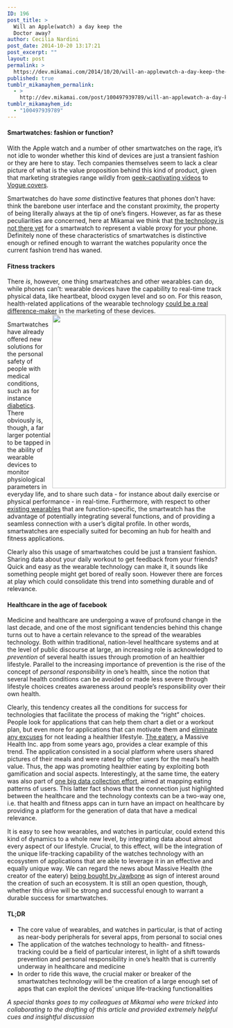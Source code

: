 ```yaml
---
ID: 196
post_title: >
  Will an Apple(watch) a day keep the
  Doctor away?
author: Cecilia Nardini
post_date: 2014-10-20 13:17:21
post_excerpt: ""
layout: post
permalink: >
  https://dev.mikamai.com/2014/10/20/will-an-applewatch-a-day-keep-the-doctor-away/
published: true
tumblr_mikamayhem_permalink:
  - >
    http://dev.mikamai.com/post/100497939789/will-an-applewatch-a-day-keep-the-doctor-away
tumblr_mikamayhem_id:
  - "100497939789"
---
```

<h4>Smartwatches: fashion or function?</h4>
With the Apple watch and a number of other smartwatches on the rage, it’s not idle to wonder whether this kind of devices are just a transient fashion or they are here to stay. Tech companies themselves seem to lack a clear picture of what is the value proposition behind this kind of product, given that marketing strategies range wildly from <a href="http://www.ispot.tv/ad/729M/samsung-galaxy-gear-smart-watch-evolution">geek-captivating videos</a> to <a href="http://www.theverge.com/2014/10/10/6955851/vogue-china-features-apple-watch">Vogue covers</a>.

<!--more-->

Smartwatches do have <em>some</em> distinctive features that phones don’t have: think the barebone user interface and the constant proximity, the property of being literally always at the tip of one’s fingers.
However, as far as these peculiarities are concerned, here at Mikamai we think that <a href="http://dev.mikamai.com/post/98719004654/android-wear-just-wait">the technology is not there yet</a> for a smartwatch to represent a viable proxy for your phone. Definitely none of these characteristics of smartwatches is distinctive enough or refined enough to warrant the watches popularity once the current fashion trend has waned.
<h4>Fitness trackers</h4>
There <em>is</em>, however, one thing smartwatches and other wearables can do, while phones can’t: wearable devices have the capability to real-time track physical data, like heartbeat, blood oxygen level and so on.
For this reason, health-related applications of the wearable technology <a href="http://mobihealthnews.com/22597/health-and-fitness-apps-will-be-key-selling-points-for-smartwatches/">could be a real difference-maker</a> in the marketing of these devices.
<img src="http://core0.staticworld.net/images/article/2014/09/apple_watch_activity-100413684-orig.jpg" height="400" align="right" />

Smartwatches have already offered new solutions for the personal safety of people with medical conditions, such as for instance <a href="http://www.businessinsider.com/r-apple-google-samsung-vie-to-bring-health-apps-to-wearables-2014-23">diabetics</a>. There obviously is, though, a far larger potential to be tapped in the ability of wearable devices to monitor physiological parameters in everyday life, and to share such data - for instance about daily exercise or physical performance - in real-time.
Furthermore, with respect to other <a href="http://jawbone.com/store/buy/up24/hbseoFPG74I">existing wearables</a> that are function-specific, the smartwatch has the advantage of potentially integrating several functions, and of providing a seamless connection with a user’s digital profile. In other words, smartwatches are especially suited for becoming an hub for health and fitness applications.

Clearly also this usage of smartwatches could be just a transient fashion. Sharing data about your daily workout to get feedback from your friends? Quick and easy as the wearable technology can make it, it sounds like something people might get bored of really soon. However there are forces at play which could consolidate this trend into something durable and of relevance.
<h4>Healthcare in the age of facebook</h4>
Medicine and healthcare are undergoing a wave of profound change in the last decade, and one of the most significant tendencies behind this change turns out to have a certain relevance to the spread of the wearables technology.
Both within traditional, nation-level healthcare systems and at the level of public discourse at large, an increasing role is acknowledged to <em>prevention</em> of several health issues through promotion of an healthier lifestyle. Parallel to the increasing importance of prevention is the rise of the concept of <em>personal responsibility</em> in one’s health, since the notion that several health conditions can be avoided or made less severe through lifestyle choices creates awareness around people’s responsibility over their own health.

Clearly, this tendency creates all the conditions for success for technologies that facilitate the process of making the “right” choices. People look for applications that can help them chart a diet or a workout plan, but even more for applications that can motivate them and <a href="http://iphone.appstorm.net/roundups/lifestyle-roundups/10-iphone-apps-for-counting-calories/">eliminate any excuses</a> for not leading a healthier lifestyle.
<a href="http://techcrunch.com/2011/11/01/the-eatery-a-photo-app-that-promises-to-improve-your-health/">The eatery</a>, a Massive Health Inc. app from some years ago, provides a clear example of this trend. The application consisted in a social platform where users shared pictures of their meals and were rated by other users for the meal’s health value. Thus, the app was promoting healthier eating by exploiting both gamification and social aspects. Interestingly, at the same time, the eatery was also part of <a href="http://techcrunch.com/2012/04/19/massive-health-eatery-app-data-findings/">one big data collection effort</a>, aimed at mapping eating patterns of users. This latter fact shows that the connection just highlighted between the healthcare and the technology contexts can be a two-way one, i.e. that health and fitness apps can in turn have an impact on healthcare by providing a platform for the generation of data that have a medical relevance.

It is easy to see how wearables, and watches in particular, could extend this kind of dynamics to a whole new level, by integrating data about almost every aspect of our lifestyle. Crucial, to this effect, will be the integration of the unique life-tracking capability of the watches technology with an ecosystem of applications that are able to leverage it in an effective and equally unique way. We can regard the news about Massive Health (the creator of the eatery) <a href="http://www.massivehealth.com/#news-page">being bought by Jawbone</a> as sign of interest around the creation of such an ecosystem. It is still an open question, though, whether this drive will be strong and successful enough to warrant a durable success for smartwatches.
<h4>TL;DR</h4>
<ul>
 	<li>The core value of wearables, and watches in particular, is that of acting as near-body peripherals for several apps, from personal to social ones</li>
 	<li>The application of the watches technology to health- and fitness-tracking could be a field of particular interest, in light of a shift towards prevention and personal responsibility in one’s health that is currently underway in healthcare and medicine</li>
 	<li>In order to ride this wave, the crucial maker or breaker of the smartwatches technology will be the creation of a large enough set of apps that can exploit the devices’ unique life-tracking functionalities</li>
</ul>
<em>A special thanks goes to my colleagues at Mikamai who were tricked into collaborating to the drafting of this article and provided extremely helpful cues and insightful discussion</em>